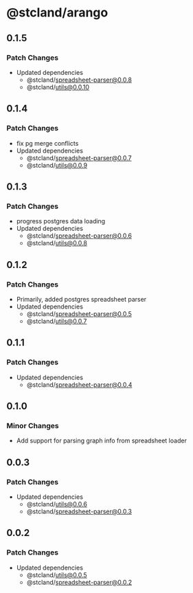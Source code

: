 # @stcland/arango

## 0.1.5

### Patch Changes

- Updated dependencies
  - @stcland/spreadsheet-parser@0.0.8
  - @stcland/utils@0.0.10

## 0.1.4

### Patch Changes

- fix pg merge conflicts
- Updated dependencies
  - @stcland/spreadsheet-parser@0.0.7
  - @stcland/utils@0.0.9

## 0.1.3

### Patch Changes

- progress postgres data loading
- Updated dependencies
  - @stcland/spreadsheet-parser@0.0.6
  - @stcland/utils@0.0.8

## 0.1.2

### Patch Changes

- Primarily, added postgres spreadsheet parser
- Updated dependencies
  - @stcland/spreadsheet-parser@0.0.5
  - @stcland/utils@0.0.7

## 0.1.1

### Patch Changes

- Updated dependencies
  - @stcland/spreadsheet-parser@0.0.4

## 0.1.0

### Minor Changes

- Add support for parsing graph info from spreadsheet loader

## 0.0.3

### Patch Changes

- Updated dependencies
  - @stcland/utils@0.0.6
  - @stcland/spreadsheet-parser@0.0.3

## 0.0.2

### Patch Changes

- Updated dependencies
  - @stcland/utils@0.0.5
  - @stcland/spreadsheet-parser@0.0.2
